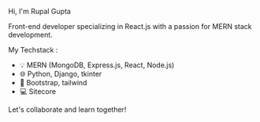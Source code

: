 Hi, I'm Rupal Gupta

Front-end developer specializing in React.js with a passion for MERN stack development.

My Techstack :
 - 💡 MERN (MongoDB, Express.js, React, Node.js)
 - 🌐 Python, Django, tkinter
 - 🧠 Bootstrap, tailwind
 - 💻 Sitecore

Let's collaborate and learn together!

